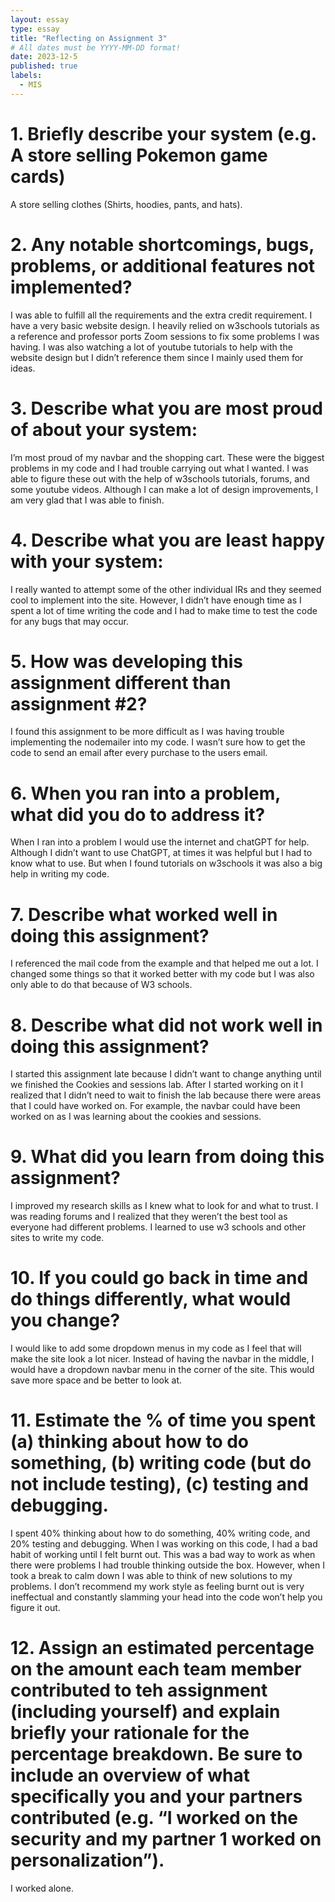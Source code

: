 ```yaml
---
layout: essay
type: essay
title: "Reflecting on Assignment 3"
# All dates must be YYYY-MM-DD format!
date: 2023-12-5
published: true
labels:
  - MIS
---
```


<h1>1. Briefly describe your system (e.g. A store selling Pokemon game cards)</h1>
<p> A store selling clothes (Shirts, hoodies, pants, and hats). </p>

<h1>2. Any notable shortcomings, bugs, problems, or additional features not implemented?</h1>
<p>I was able to fulfill all the requirements and the extra credit requirement. I have a very basic website design. I heavily relied on w3schools tutorials as a reference and professor ports Zoom sessions to fix some problems I was having. I was also watching a lot of youtube tutorials to help with the website design but I didn’t reference them since I mainly used them for ideas. </p>

<h1>3. Describe what you are most proud of about your system:</h1>
<p>I’m most proud of my navbar and the shopping cart. These were the biggest problems in my code and I had trouble carrying out what I wanted. I was able to figure these out with the help of w3schools tutorials, forums, and some youtube videos. Although I can make a lot of design improvements, I am very glad that I was able to finish.   </p>

<h1>4. Describe what you are least happy with your system:</h1>
<p>I really wanted to attempt some of the other individual IRs and they seemed cool to implement into the site. However, I didn’t have enough time as I spent a lot of time writing the code and I had to make time to test the code for any bugs that may occur. </p>

<h1>5. How was developing this assignment different than assignment #2?</h1>
<p>I found this assignment to be more difficult as I was having trouble implementing the nodemailer into my code. I wasn’t sure how to get the code to send an email after every purchase to the users email. </p>

<h1>6. When you ran into a problem, what did you do to address it?</h1>
<p>When I ran into a problem I would use the internet and chatGPT for help. Although I didn’t want to use ChatGPT, at times it was helpful but I had to know what to use. But when I found tutorials on w3schools it was also a big help in writing my code. </p>


<h1>7. Describe what worked well in doing this assignment?</h1>
<p>I referenced the mail code from the example and that helped me out a lot. I changed some things so that it worked better with my code but I was also only able to do that because of W3 schools. </p>


<h1>8. Describe what did not work well in doing this assignment?</h1>
<p>I started this assignment late because I didn’t want to change anything until we finished the Cookies and sessions lab. After I started working on it I realized that I didn’t need to wait to finish the lab because there were areas that I could have worked on. For example, the navbar could have been worked on as I was learning about the cookies and sessions. </p>


<h1>9. What did you learn from doing this assignment?</h1>
<p>I improved my research skills as I knew what to look for and what to trust. I was reading forums and I realized that they weren’t the best tool as everyone had different problems. I learned to use w3 schools and other sites to write my code. </p>

<h1>10. If you could go back in time and do things differently, what would you change?</h1>
<p>I would like to add some dropdown menus in my code as I feel that will make the site look a lot nicer. Instead of having the navbar in the middle, I would have a dropdown navbar menu in the corner of the site. This would save more space and be better to look at. </p>

<h1>11. Estimate the % of time you spent (a) thinking about how to do something, (b) writing code (but do not include testing), (c) testing and debugging.</h1>
<p>I spent 40% thinking about how to do something, 40% writing code, and 20% testing and debugging. When I was working on this code, I had a bad habit of working until I felt burnt out. This was a bad way to work as when there were problems I had trouble thinking outside the box. However, when I took a break to calm down I was able to think of new solutions to my problems. I don’t recommend my work style as feeling burnt out is very ineffectual and constantly slamming your head into the code won’t help you figure it out.</p>

<h1>12. Assign an estimated percentage on the amount each team member contributed to teh assignment (including yourself) and explain briefly your rationale for the percentage breakdown. Be sure to include an overview of what specifically you and your partners contributed (e.g. “I worked on the security and my partner 1 worked on personalization”).</h1>
<p>I worked alone. </p>


